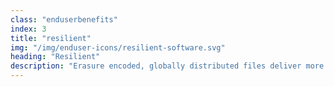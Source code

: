 ```yaml
---
class: "enduserbenefits"
index: 3
title: "resilient"
img: "/img/enduser-icons/resilient-software.svg"
heading: "Resilient"
description: "Erasure encoded, globally distributed files deliver more reliability than centralized storage."
---
```


